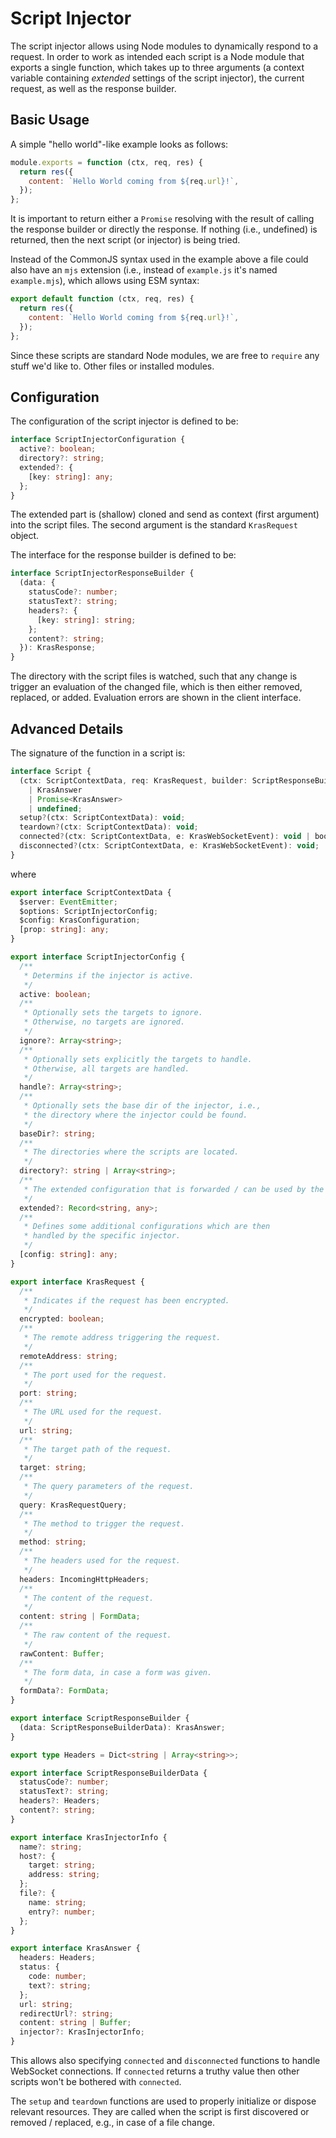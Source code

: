 # Script Injector

The script injector allows using Node modules to dynamically respond to a request. In order to work as intended each script is a Node module that exports a single function, which takes up to three arguments (a context variable containing *extended* settings of the script injector), the current request, as well as the response builder.

## Basic Usage

A simple "hello world"-like example looks as follows:

```js
module.exports = function (ctx, req, res) {
  return res({
    content: `Hello World coming from ${req.url}!`,
  });
};
```

It is important to return either a `Promise` resolving with the result of calling the response builder or directly the response. If nothing (i.e., undefined) is returned, then the next script (or injector) is being tried.

Instead of the CommonJS syntax used in the example above a file could also have an `mjs` extension (i.e., instead of `example.js` it's named `example.mjs`), which allows using ESM syntax:

```js
export default function (ctx, req, res) {
  return res({
    content: `Hello World coming from ${req.url}!`,
  });
};
```

Since these scripts are standard Node modules, we are free to `require` any stuff we'd like to. Other files or installed modules.

## Configuration

The configuration of the script injector is defined to be:

```ts
interface ScriptInjectorConfiguration {
  active?: boolean;
  directory?: string;
  extended?: {
    [key: string]: any;
  };
}
```

The extended part is (shallow) cloned and send as context (first argument) into the script files. The second argument is the standard `KrasRequest` object.

The interface for the response builder is defined to be:

```ts
interface ScriptInjectorResponseBuilder {
  (data: {
    statusCode?: number;
    statusText?: string;
    headers?: {
      [key: string]: string;
    };
    content?: string;
  }): KrasResponse;
}
```

The directory with the script files is watched, such that any change is trigger an evaluation of the changed file, which is then either removed, replaced, or added. Evaluation errors are shown in the client interface.

## Advanced Details

The signature of the function in a script is:

```ts
interface Script {
  (ctx: ScriptContextData, req: KrasRequest, builder: ScriptResponseBuilder):
    | KrasAnswer
    | Promise<KrasAnswer>
    | undefined;
  setup?(ctx: ScriptContextData): void;
  teardown?(ctx: ScriptContextData): void;
  connected?(ctx: ScriptContextData, e: KrasWebSocketEvent): void | boolean;
  disconnected?(ctx: ScriptContextData, e: KrasWebSocketEvent): void;
}
```

where

```ts
export interface ScriptContextData {
  $server: EventEmitter;
  $options: ScriptInjectorConfig;
  $config: KrasConfiguration;
  [prop: string]: any;
}

export interface ScriptInjectorConfig {
  /**
   * Determins if the injector is active.
   */
  active: boolean;
  /**
   * Optionally sets the targets to ignore.
   * Otherwise, no targets are ignored.
   */
  ignore?: Array<string>;
  /**
   * Optionally sets explicitly the targets to handle.
   * Otherwise, all targets are handled.
   */
  handle?: Array<string>;
  /**
   * Optionally sets the base dir of the injector, i.e.,
   * the directory where the injector could be found.
   */
  baseDir?: string;
  /**
   * The directories where the scripts are located.
   */
  directory?: string | Array<string>;
  /**
   * The extended configuration that is forwarded / can be used by the scripts.
   */
  extended?: Record<string, any>;
  /**
   * Defines some additional configurations which are then
   * handled by the specific injector.
   */
  [config: string]: any;
}

export interface KrasRequest {
  /**
   * Indicates if the request has been encrypted.
   */
  encrypted: boolean;
  /**
   * The remote address triggering the request.
   */
  remoteAddress: string;
  /**
   * The port used for the request.
   */
  port: string;
  /**
   * The URL used for the request.
   */
  url: string;
  /**
   * The target path of the request.
   */
  target: string;
  /**
   * The query parameters of the request.
   */
  query: KrasRequestQuery;
  /**
   * The method to trigger the request.
   */
  method: string;
  /**
   * The headers used for the request.
   */
  headers: IncomingHttpHeaders;
  /**
   * The content of the request.
   */
  content: string | FormData;
  /**
   * The raw content of the request.
   */
  rawContent: Buffer;
  /**
   * The form data, in case a form was given.
   */
  formData?: FormData;
}

export interface ScriptResponseBuilder {
  (data: ScriptResponseBuilderData): KrasAnswer;
}

export type Headers = Dict<string | Array<string>>;

export interface ScriptResponseBuilderData {
  statusCode?: number;
  statusText?: string;
  headers?: Headers;
  content?: string;
}

export interface KrasInjectorInfo {
  name?: string;
  host?: {
    target: string;
    address: string;
  };
  file?: {
    name: string;
    entry?: number;
  };
}

export interface KrasAnswer {
  headers: Headers;
  status: {
    code: number;
    text?: string;
  };
  url: string;
  redirectUrl?: string;
  content: string | Buffer;
  injector?: KrasInjectorInfo;
}
```

This allows also specifying `connected` and `disconnected` functions to handle WebSocket connections. If `connected` returns a truthy value then other scripts won't be bothered with `connected`.

The `setup` and `teardown` functions are used to properly initialize or dispose relevant resources. They are called when the script is first discovered or removed / replaced, e.g., in case of a file change.
